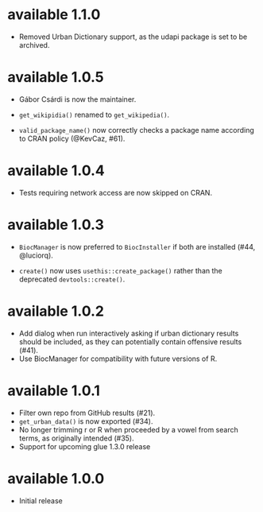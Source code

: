 # available 1.1.0

* Removed Urban Dictionary support, as the udapi package is set to be
  archived.

# available 1.0.5

* Gábor Csárdi is now the maintainer.

* `get_wikipidia()` renamed to `get_wikipedia()`.

* `valid_package_name()` now correctly checks a package name according to CRAN policy (@KevCaz, #61).

# available 1.0.4

* Tests requiring network access are now skipped on CRAN.

# available 1.0.3

* `BiocManager` is now preferred to `BiocInstaller` if both are installed (#44, @luciorq).

* `create()` now uses `usethis::create_package()` rather than the deprecated `devtools::create()`.

# available 1.0.2

* Add dialog when run interactively asking if urban dictionary results should
  be included, as they can potentially contain offensive results (#41).
* Use BiocManager for compatibility with future versions of R.

# available 1.0.1

* Filter own repo from GitHub results (#21).
* `get_urban_data()` is now exported (#34).
* No longer trimming r or R when proceeded by a vowel from search terms, as originally intended (#35).
* Support for upcoming glue 1.3.0 release

# available 1.0.0

* Initial release
